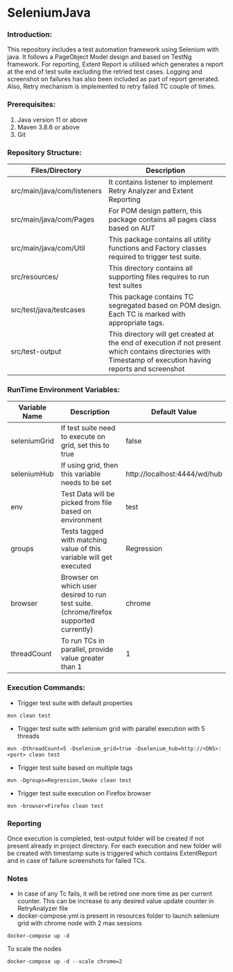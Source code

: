 # SeleniumJava

### Introduction:

This repository includes a test automation framework using Selenium with java. It follows a PageObject Model design and based on TestNg framework. For reporting, Extent Report is utilised
which generates a report at the end of test suite excluding the retried test cases. Logging and screenshot on failures has also been included as part of report generated. Also, Retry mechanism is implemented to retry failed TC couple of times.

### Prerequisites:
1. Java version 11 or above
2. Maven 3.8.6 or above
3. Git

### Repository Structure:

| Files/Directory             | Description                                                                                                                                                 |
|-----------------------------|-------------------------------------------------------------------------------------------------------------------------------------------------------------|
| src/main/java/com/listeners | It contains listener to implement Retry Analyzer and Extent Reporting                                                                                       |
| src/main/java/com/Pages     | For POM design pattern, this package contains all pages class based on AUT                                                                                  |
| src/main/java/com/Util      | This package contains all utility functions and Factory classes required to trigger test suite.                                                             |
| src/resources/              | This directory contains all supporting files requires to run test suites                                                                                    |
| src/test/java/testcases     | This package contains TC segregated based on POM design. Each TC is marked with appropriate tags.                                                           |
| src/test-output             | This directory will get created at the end of execution if not present which contains directories with Timestamp of execution having reports and screenshot |


### RunTime Environment Variables:

| Variable Name | Description                                                         | Default Value  |
|---------------|---------------------------------------------------------------------|----------------|
| seleniumGrid  | If test suite need to execute on grid, set this to true             | false          |
| seleniumHub   | If using grid, then this variable needs to be set                   | http://localhost:4444/wd/hub |
| env           | Test Data will be picked from file based on environment             | test           |
| groups        | Tests tagged with matching value of this variable will get executed | Regression     |
| browser       | Browser on which user desired to run test suite.(chrome/firefox supported currently)                     | chrome         |
| threadCount   | To run TCs in parallel, provide value greater than 1 | 1 |

### Execution Commands:

* Trigger test suite with default properties
```
mvn clean test
```
* Trigger test suite with selenium grid with parallel execution with 5 threads
```
mvn -DthreadCount=5 -Dselenium_grid=true -Dselenium_hub=http://<DNS>:<port> clean test
```
* Trigger test suite based on multiple tags
```
mvn -Dgroups=Regression,Smoke clean test
```
* Trigger test suite execution on Firefox browser
```
mvn -browser=Firefox clean test
```

### Reporting
Once execution is completed, test-output folder will be created if not present already in project directory. 
For each execution and new folder will be created with timestamp suite is triggered which contains
ExtentReport and in case of failure screenshots for failed TCs.

### Notes
* In case of any Tc fails, it will be retired one more time as per current counter.
This can be increase to any desired value update counter in RetryAnalyzer file
* docker-compose.yml is present in resources folder to launch selenium grid with chrome node with 2 max sessions
```
docker-compose up -d 
```
To scale the nodes
```
docker-compose up -d --scale chrome=2
```
